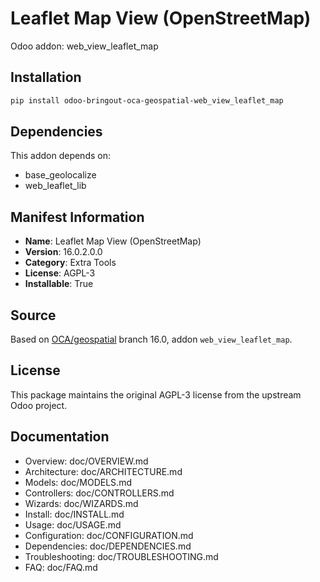 # Leaflet Map View (OpenStreetMap)

Odoo addon: web_view_leaflet_map

## Installation

```bash
pip install odoo-bringout-oca-geospatial-web_view_leaflet_map
```

## Dependencies

This addon depends on:
- base_geolocalize
- web_leaflet_lib

## Manifest Information

- **Name**: Leaflet Map View (OpenStreetMap)
- **Version**: 16.0.2.0.0
- **Category**: Extra Tools
- **License**: AGPL-3
- **Installable**: True

## Source

Based on [OCA/geospatial](https://github.com/OCA/geospatial) branch 16.0, addon `web_view_leaflet_map`.

## License

This package maintains the original AGPL-3 license from the upstream Odoo project.

## Documentation

- Overview: doc/OVERVIEW.md
- Architecture: doc/ARCHITECTURE.md
- Models: doc/MODELS.md
- Controllers: doc/CONTROLLERS.md
- Wizards: doc/WIZARDS.md
- Install: doc/INSTALL.md
- Usage: doc/USAGE.md
- Configuration: doc/CONFIGURATION.md
- Dependencies: doc/DEPENDENCIES.md
- Troubleshooting: doc/TROUBLESHOOTING.md
- FAQ: doc/FAQ.md
